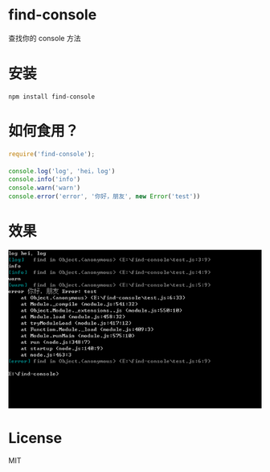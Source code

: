 # find-console

查找你的 console 方法

# 安装

```
npm install find-console
```

# 如何食用？

```javascript
require('find-console');

console.log('log', 'hei，log')
console.info('info')
console.warn('warn')
console.error('error', '你好，朋友', new Error('test'))
```

# 效果

![example](resource/example.png)

# License

MIT
